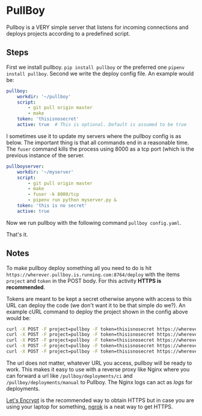 PullBoy
=======

Pullboy is a VERY simple server that listens for incoming connections and deploys projects according to a predefined script.

Steps
-----

First we install pullboy. `pip install pullboy` or the preferred one `pipenv install pullboy`. Second we write the deploy config file. An example would be:

```yaml
pullboy:
    workdir: '~/pullboy'
    script:
        - git pull origin master
        - make
    token: 'thisisnosecret'
    active: true  # This is optional. Default is assumed to be true
```


I sometimes use it to update my servers where the pullboy config is as below. The important thing is that all commands end in a reasonable time. The `fuser` command kills the process using 8000 as a tcp port (which is the previous instance of the server.

```yaml
pullboyserver:
    workdir: '~/myserver'
    script:
        - git pull origin master
        - make
        - fuser -k 8000/tcp
        - pipenv run python myserver.py &
    token: 'this is no secret'
    active: true
```

Now we run pullboy with the following command `pullboy config.yaml`.

That's it.

Notes
-----

To make pullboy deploy something all you need to do is hit `https://wherever.pullboy.is.running.com:8764/deploy` with the items `project` and `token` in the POST body. For this activity **HTTPS is recommended**.

Tokens are meant to be kept a secret otherwise anyone with access to this URL can deploy the code (we don't want it to be that simple do we?).  An example cURL command to deploy the project shown in the config above would be:

```bash
curl -X POST -F project=pullboy -F token=thisisnosecret https://wherever.pullboy.is.running.com:8764/deploy
curl -X POST -F project=pullboy -F token=thisisnosecret https://wherever.pullboy.is.running.com:8764/pullboy/deploy
curl -X POST -F project=pullboy -F token=thisisnosecret https://wherever.pullboy.is.running.com:8764/pullboy/deploy/user
curl -X POST -F project=pullboy -F token=thisisnosecret https://wherever.pullboy.is.running.com:8764/pullboy/deploy/ci
curl -X POST -F project=pullboy -F token=thisisnosecret https://wherever.pullboy.is.running.com:8764/pullboy/deploy/bossman
```

The url does not matter, whatever URL you access, pullboy will be ready to work. This makes it easy to use with a reverse proxy like Nginx where you can forward a url like `/pullboy/deployments/ci` and `/pullboy/deployments/manual` to Pullboy. The Nginx logs can act as *logs* for deployments.

[Let's Encrypt](https://letsencrypt.org/) is the recommended way to obtain HTTPS but in case you are using your laptop for something, [ngrok](https://ngrok.com/) is a neat way to get HTTPS.
